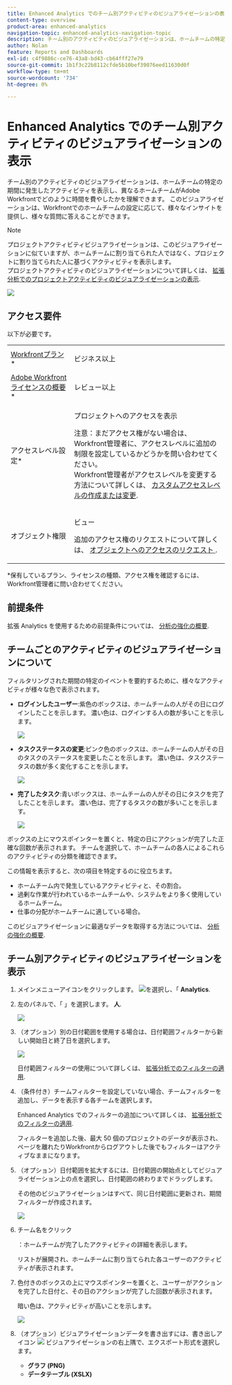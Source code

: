 ```yaml
---
title: Enhanced Analytics でのチーム別アクティビティのビジュアライゼーションの表示
content-type: overview
product-area: enhanced-analytics
navigation-topic: enhanced-analytics-navigation-topic
description: チーム別のアクティビティのビジュアライゼーションは、ホームチームの特定の期間に発生したアクティビティを表示し、異なるホームチームがAdobe Workfrontでどのように時間を費やしたかを理解できます。 このビジュアライゼーションは、Workfrontでのホームチームの設定に応じて、様々なインサイトを提供し、様々な質問に答えることができます。
author: Nolan
feature: Reports and Dashboards
exl-id: c4f9886c-ce76-43a8-bd43-cb64fff27e79
source-git-commit: 1b1f3c22b8112cfde5b10bef39076eed11630d0f
workflow-type: tm+mt
source-wordcount: '734'
ht-degree: 0%

---
```


# Enhanced Analytics でのチーム別アクティビティのビジュアライゼーションの表示

チーム別のアクティビティのビジュアライゼーションは、ホームチームの特定の期間に発生したアクティビティを表示し、異なるホームチームがAdobe Workfrontでどのように時間を費やしたかを理解できます。 このビジュアライゼーションは、Workfrontでのホームチームの設定に応じて、様々なインサイトを提供し、様々な質問に答えることができます。

>[!NOTE]
>
>プロジェクトアクティビティビジュアライゼーションは、このビジュアライゼーションに似ていますが、ホームチームに割り当てられた人ではなく、プロジェクトに割り当てられた人に基づくアクティビティを表示します。\
>プロジェクトアクティビティのビジュアライゼーションについて詳しくは、 [拡張分析でのプロジェクトアクティビティのビジュアライゼーションの表示](../enhanced-analytics/project-activity-overview.md).

![](assets/activity-by-team-350x113.png)

## アクセス要件

以下が必要です。

<table style="table-layout:auto"> 
 <col> 
 <col> 
 <tbody> 
  <tr> 
   <td role="rowheader"><a href="https://www.workfront.com/plans" target="_blank">Workfrontプラン</a>*</td> 
   <td> <p>ビジネス以上</p> </td> 
  </tr> 
  <tr> 
   <td role="rowheader"><a href="../administration-and-setup/add-users/access-levels-and-object-permissions/wf-licenses.md" class="MCXref xref">Adobe Workfrontライセンスの概要</a>*</td> 
   <td> <p>レビュー以上</p> </td> 
  </tr> 
  <tr> 
   <td role="rowheader">アクセスレベル設定*</td> 
   <td> <p>プロジェクトへのアクセスを表示</p> <p>注意：まだアクセス権がない場合は、Workfront管理者に、アクセスレベルに追加の制限を設定しているかどうかを問い合わせてください。<br>Workfront管理者がアクセスレベルを変更する方法について詳しくは、 <a href="../administration-and-setup/add-users/configure-and-grant-access/create-modify-access-levels.md" class="MCXref xref">カスタムアクセスレベルの作成または変更</a>.</p> </td> 
  </tr> 
  <tr> 
   <td role="rowheader">オブジェクト権限</td> 
   <td> <p>ビュー</p> <p>追加のアクセス権のリクエストについて詳しくは、 <a href="../workfront-basics/grant-and-request-access-to-objects/request-access.md" class="MCXref xref">オブジェクトへのアクセスのリクエスト </a>.</p> </td> 
  </tr> 
 </tbody> 
</table>

&#42;保有しているプラン、ライセンスの種類、アクセス権を確認するには、Workfront管理者に問い合わせてください。

## 前提条件

拡張 Analytics を使用するための前提条件については、 [分析の強化の概要](../enhanced-analytics/enhanced-analytics-overview.md).

## チームごとのアクティビティのビジュアライゼーションについて

フィルタリングされた期間の特定のイベントを要約するために、様々なアクティビティが様々な色で表示されます。

* **ログインしたユーザー**:紫色のボックスは、ホームチームの人がその日にログインしたことを示します。 濃い色は、ログインする人の数が多いことを示します。

   ![](assets/project-activity-users-logged-in.png)

* **タスクステータスの変更**:ピンク色のボックスは、ホームチームの人がその日のタスクのステータスを変更したことを示します。 濃い色は、タスクステータスの数が多く変化することを示します。

   ![](assets/project-activity-task-status-changes.png)

* **完了したタスク**:青いボックスは、ホームチームの人がその日にタスクを完了したことを示します。 濃い色は、完了するタスクの数が多いことを示します。

   ![](assets/project-activity-tasks-completed.png)

ボックスの上にマウスポインターを置くと、特定の日にアクションが完了した正確な回数が表示されます。 チームを選択して、ホームチームの各人によるこれらのアクティビティの分類を確認できます。

この情報を表示すると、次の項目を特定するのに役立ちます。

* ホームチーム内で発生しているアクティビティと、その割合。
* 過剰な作業が行われているホームチームや、システムをより多く使用しているホームチーム。
* 仕事の分配がホームチームに適している場合。

このビジュアライゼーションに最適なデータを取得する方法については、 [分析の強化の概要](../enhanced-analytics/enhanced-analytics-overview.md).

## チーム別アクティビティのビジュアライゼーションを表示

1. メインメニューアイコンをクリックします。 ![](assets/main-menu-icon-16x12.png)を選択し、「 **Analytics**.
1. 左のパネルで、「 」を選択します。 **人**.

   ![](assets/people-area-cropped-qs-350x276.png)

1. （オプション）別の日付範囲を使用する場合は、日付範囲フィルターから新しい開始日と終了日を選択します。

   ![](assets/filters-select-date-range-350x344.png)

   日付範囲フィルターの使用について詳しくは、 [拡張分析でのフィルターの適用](../enhanced-analytics/use-enhanced-analytics-filters.md).

1. （条件付き）チームフィルターを設定していない場合、チームフィルターを追加し、データを表示する各チームを選択します。

   Enhanced Analytics でのフィルターの追加について詳しくは、 [拡張分析でのフィルターの適用](../enhanced-analytics/use-enhanced-analytics-filters.md).

   フィルターを追加した後、最大 50 個のプロジェクトのデータが表示され、ページを離れたりWorkfrontからログアウトした後でもフィルターはアクティブなままになります。

1. （オプション）日付範囲を拡大するには、日付範囲の開始点としてビジュアライゼーション上の点を選択し、日付範囲の終わりまでドラッグします。

   その他のビジュアライゼーションはすべて、同じ日付範囲に更新され、期間フィルターが作成されます。

   ![](assets/timeframe-filter-350x220.png)

1. チーム名をクリック

   <!--
   <MadCap:conditionalText data-mc-conditions="QuicksilverOrClassic.Draft mode">
   or role
   </MadCap:conditionalText>
   -->

   ：ホームチームが完了したアクティビティの詳細を表示します。

   リストが展開され、ホームチームに割り当てられた各ユーザーのアクティビティが表示されます。

   <!--
   <span style="color: #ff1493;" data-mc-conditions="QuicksilverOrClassic.Draft mode"> Role not available</span>
   -->

1. 色付きのボックスの上にマウスポインターを置くと、ユーザーがアクションを完了した日付と、その日のアクションが完了した回数が表示されます。

   暗い色は、アクティビティが高いことを示します。

   ![](assets/activity-by-team-activity-pop-up-350x155.png)

1. （オプション）ビジュアライゼーションデータを書き出すには、書き出しアイコン ![](assets/export.png) ビジュアライゼーションの右上隅で、エクスポート形式を選択します。

   * **グラフ (PNG)**
   * **データテーブル (XSLX)**

